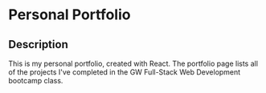 # Personal Portfolio

## Description

This is my personal portfolio, created with React. The portfolio page lists all of the projects I've completed in the GW Full-Stack Web Development bootcamp class.

